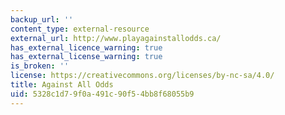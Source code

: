 ```yaml
---
backup_url: ''
content_type: external-resource
external_url: http://www.playagainstallodds.ca/
has_external_licence_warning: true
has_external_license_warning: true
is_broken: ''
license: https://creativecommons.org/licenses/by-nc-sa/4.0/
title: Against All Odds
uid: 5328c1d7-9f0a-491c-90f5-4bb8f68055b9
---
```

